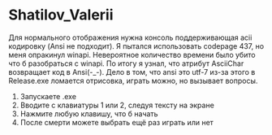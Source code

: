 # Shatilov_Valerii
Для нормального отображения нужна консоль поддерживающая acii кодировку (Ansi не подходит).
Я пытался использовать codepage 437, но меня опракинул winapi. Невероятное количество времени было убито что б разобраться с winapi.
По итогу я узнал, что атрибут AsciiChar возвращает код в Ansi(-_-). Дело в том, что ansi это utf-7 из-за этого в Release.exe ломается
отрисовка, играть можно, но вызывает вопросы.

1. Запускаете .exe
2. Вводите с клавиатуры 1 или 2, следуя тексту на экране
3. Нажмите любую клавишу, что б начать
4. После смерти можете выбрать ещё раз играть или нет
